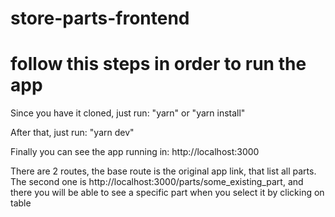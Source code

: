 # store-parts-frontend

# follow this steps in order to run the app

Since you have it cloned, just run: "yarn" or "yarn install"

After that, just run: "yarn dev"

Finally you can see the app running in: http://localhost:3000

There are 2 routes, the base route is the original app link, that list all parts. The second one is
http://localhost:3000/parts/some_existing_part, and there you will be able to see a specific part when you select it
by clicking on table
